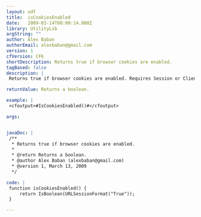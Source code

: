 ```yaml
---
layout: udf
title:  isCookiesEnabled
date:   2009-03-14T00:00:14.000Z
library: UtilityLib
argString: ""
author: Alex Baban
authorEmail: alexbaban@gmail.com
version: 1
cfVersion: CF6
shortDescription: Returns true if browser cookies are enabled.
tagBased: false
description: |
 Returns true if browser cookies are enabled. Requires Session or Client scope enabled.

returnValue: Returns a boolean.

example: |
 <cfoutput>#IsCookiesEnabled()#</cfoutput>

args:


javaDoc: |
 /**
  * Returns true if browser cookies are enabled.
  * 
  * @return Returns a boolean. 
  * @author Alex Baban (alexbaban@gmail.com) 
  * @version 1, March 13, 2009 
  */

code: |
 function isCookiesEnabled() {
     return IsBoolean(URLSessionFormat("True"));
 }

---
```


